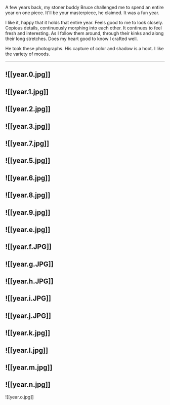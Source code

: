 A few years back, my stoner buddy Bruce challenged me to spend an entire year on one piece. It'll be your masterpiece, he claimed. It was a fun year.

I like it, happy that it holds that entire year. Feels good to me to look closely. Copious details, continuously morphing into each other. It continues to feel fresh and interesting. As I follow them around, through their kinks and along their long stretches. Does my heart good to know I crafted well.

He took these photographs. His capture of color and shadow is a hoot. I like the variety of moods.

---
![[year.0.jpg]]
---
![[year.1.jpg]]
---
![[year.2.jpg]]
---
![[year.3.jpg]]
---
![[year.7.jpg]]
---
![[year.5.jpg]]
---
![[year.6.jpg]]
---
![[year.8.jpg]]
---
![[year.9.jpg]]
---
![[year.e.jpg]]
---
![[year.f.JPG]]
---
![[year.g.JPG]]
---
![[year.h.JPG]]
---
![[year.i.JPG]]
---
![[year.j.JPG]]
---
![[year.k.jpg]]
---
![[year.l.jpg]]
---
![[year.m.jpg]]
---
![[year.n.jpg]]
---
![[year.o.jpg]]
